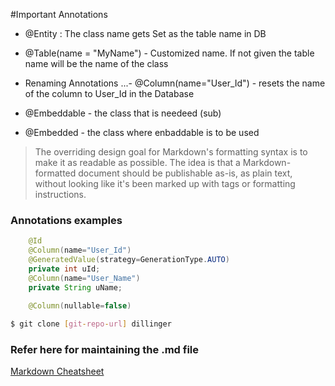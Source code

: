 #Important Annotations

- @Entity : The class name gets Set as the table name in DB
- @Table(name = "MyName") - Customized name. If not given the table name will be the name of the class

- Renaming Annotations
...- @Column(name="User_Id") - resets the name of the column to User_Id in the Database
  
- @Embeddable - the class that is needeed (sub)
- @Embedded - the class where enbaddable is to be used


> The overriding design goal for Markdown's
> formatting syntax is to make it as readable
> as possible. The idea is that a
> Markdown-formatted document should be
> publishable as-is, as plain text, without
> looking like it's been marked up with tags
> or formatting instructions.

### Annotations examples


```java
	@Id
	@Column(name="User_Id")
	@GeneratedValue(strategy=GenerationType.AUTO)
	private int uId;
	@Column(name="User_Name")
	private String uName;
	
	@Column(nullable=false)
```

```sh
$ git clone [git-repo-url] dillinger
```

### Refer here for maintaining the .md file
[Markdown Cheatsheet](https://github.com/adam-p/markdown-here/wiki/Markdown-Cheatsheet "Cheat Sheet")

